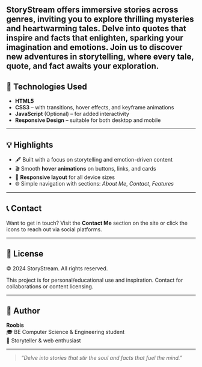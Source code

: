 StoryStream offers immersive stories across genres, inviting you to explore thrilling mysteries and heartwarming tales. Delve into quotes that inspire and facts that enlighten, sparking your imagination and emotions. Join us to discover new adventures in storytelling, where every tale, quote, and fact awaits your exploration.
---

## 🎨 Technologies Used

- **HTML5**
- **CSS3** – with transitions, hover effects, and keyframe animations
- **JavaScript** (Optional) – for added interactivity
- **Responsive Design** – suitable for both desktop and mobile

---

## 💡 Highlights

- 🖋️ Built with a focus on storytelling and emotion-driven content
- 🎬 Smooth **hover animations** on buttons, links, and cards
- 📱 **Responsive layout** for all device sizes
- 🌐 Simple navigation with sections: *About Me*, *Contact*, *Features*

---

## 📞 Contact

Want to get in touch? Visit the **Contact Me** section on the site or click the icons to reach out via social platforms.

---

## 📜 License

© 2024 StoryStream. All rights reserved.

This project is for personal/educational use and inspiration. Contact for collaborations or content licensing.

---

## 🙌 Author

**Roobis**  
🎓 BE Computer Science & Engineering student  
📝 Storyteller & web enthusiast  

---

> _“Delve into stories that stir the soul and facts that fuel the mind.”_

